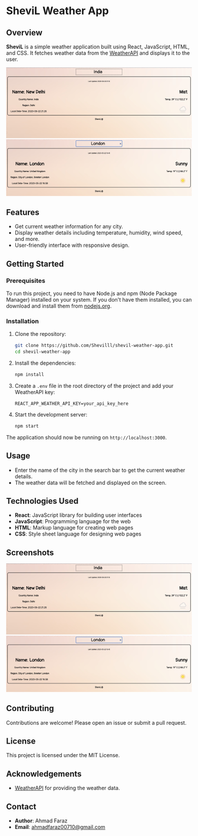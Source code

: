 # SheviL Weather App

## Overview

**SheviL** is a simple weather application built using React, JavaScript, HTML, and CSS. It fetches weather data from the [WeatherAPI](https://www.weatherapi.com/) and displays it to the user.

![image1](sample1.jpg)
![image2](sample2.jpg)

## Features

-   Get current weather information for any city.
-   Display weather details including temperature, humidity, wind speed, and more.
-   User-friendly interface with responsive design.

## Getting Started

### Prerequisites

To run this project, you need to have Node.js and npm (Node Package Manager) installed on your system. If you don't have them installed, you can download and install them from [nodejs.org](https://nodejs.org/).

### Installation

1. Clone the repository:

    ```bash
    git clone https://github.com/Shevilll/shevil-weather-app.git
    cd shevil-weather-app
    ```

2. Install the dependencies:

    ```bash
    npm install
    ```

3. Create a `.env` file in the root directory of the project and add your WeatherAPI key:

    ```env
    REACT_APP_WEATHER_API_KEY=your_api_key_here
    ```

4. Start the development server:
    ```bash
    npm start
    ```

The application should now be running on `http://localhost:3000`.

## Usage

-   Enter the name of the city in the search bar to get the current weather details.
-   The weather data will be fetched and displayed on the screen.

## Technologies Used

-   **React**: JavaScript library for building user interfaces
-   **JavaScript**: Programming language for the web
-   **HTML**: Markup language for creating web pages
-   **CSS**: Style sheet language for designing web pages

## Screenshots

![image1](sample1.jpg)
![image2](sample2.jpg)

## Contributing

Contributions are welcome! Please open an issue or submit a pull request.

## License

This project is licensed under the MIT License.

## Acknowledgements

-   [WeatherAPI](https://www.weatherapi.com/) for providing the weather data.

## Contact

-   **Author**: Ahmad Faraz
-   **Email**: ahmadfaraz00710@gmail.com
